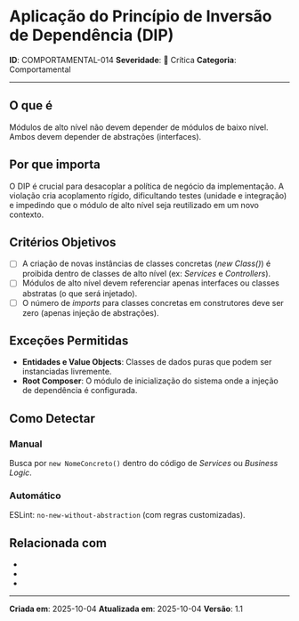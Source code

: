 # Aplicação do Princípio de Inversão de Dependência (DIP)

**ID**: COMPORTAMENTAL-014
**Severidade**: 🔴 Crítica
**Categoria**: Comportamental

---

## O que é

Módulos de alto nível não devem depender de módulos de baixo nível. Ambos devem depender de abstrações (interfaces).

## Por que importa

O DIP é crucial para desacoplar a política de negócio da implementação. A violação cria acoplamento rígido, dificultando testes (unidade e integração) e impedindo que o módulo de alto nível seja reutilizado em um novo contexto.

## Critérios Objetivos

- [ ] A criação de novas instâncias de classes concretas (*new Class()*) é proibida dentro de classes de alto nível (ex: *Services* e *Controllers*).
- [ ] Módulos de alto nível devem referenciar apenas interfaces ou classes abstratas (o que será injetado).
- [ ] O número de *imports* para classes concretas em construtores deve ser zero (apenas injeção de abstrações).

## Exceções Permitidas

- **Entidades e Value Objects**: Classes de dados puras que podem ser instanciadas livremente.
- **Root Composer**: O módulo de inicialização do sistema onde a injeção de dependência é configurada.

## Como Detectar

### Manual

Busca por `new NomeConcreto()` dentro do código de *Services* ou *Business Logic*.

### Automático

ESLint: `no-new-without-abstraction` (com regras customizadas).

## Relacionada com

- [COMPORTAMENTAL-011]: reforça (Permite a extensão OCP)
- [ESTRUTURAL-015]: reforça (Princípio de Pacote REP)
- [CRIACIONAL-003]: complementa (Encapsulamento de Primitivos)

---

**Criada em**: 2025-10-04
**Atualizada em**: 2025-10-04
**Versão**: 1.1
